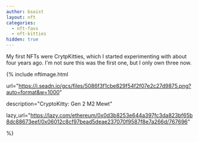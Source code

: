 ```yaml
---
author: bsoist
layout: nft
categories:
  - nft-favs
  - nft-kitties
hidden: true
---
```

My first NFTs were CrytpKitties, which I started experimenting with about four years ago. I'm not sure this was the first one, but I only own three now. 

{% include nftimage.html 

url="https://i.seadn.io/gcs/files/5086f3f1cbe829f54f2f07e2c27d9875.png?auto=format&w=1000"

description="CryptoKitty: Gen 2 M2 Mewt"

lazy_url="https://lazy.com/ethereum/0x0d3b8253e644a397fc3da823bf65b8dc88673eef/0x06012c8cf97bead5deae237070f9587f8e7a266d/767696"

%}

